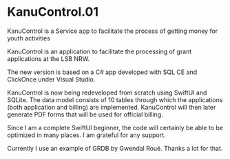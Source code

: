 # KanuControl.01
KanuControl is a Service app to facilitate the process of getting money for youth activities 

KanuControl is an application to facilitate the processing of grant applications at the LSB NRW. 

The new version is based on a C# app developed with SQL CE and ClickOnce under Visual Studio. 

KanuControl is now being redeveloped from scratch using SwiftUI and SQLite. The data model consists of 10 tables through which the applications (both application and billing) are implemented. KanuControl will then later generate PDF forms that will be used for official billing.

Since I am a complete SwiftUI beginner, the code will certainly be able to be optimized in many places. I am grateful for any support.

Currently I use an example of GRDB by Gwendal Roué. Thanks a lot for that.
